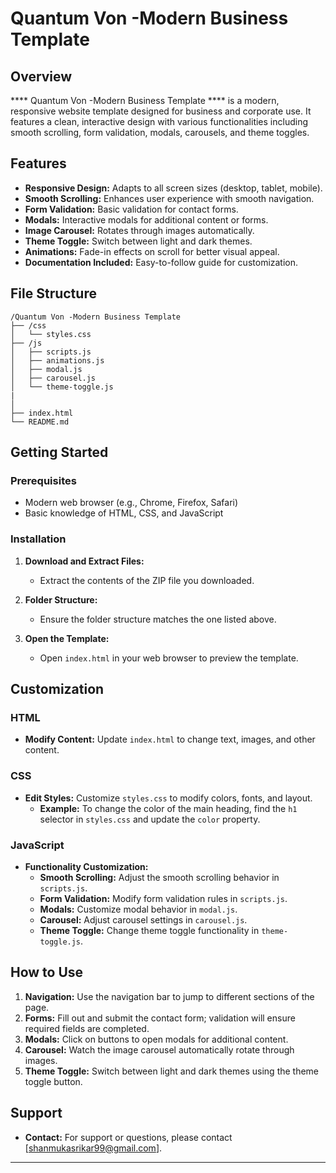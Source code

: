 
# Quantum Von -Modern Business Template 

## Overview

**** Quantum Von -Modern Business Template  **** is a modern, responsive website template designed for business and corporate use. It features a clean, interactive design with various functionalities including smooth scrolling, form validation, modals, carousels, and theme toggles.

## Features

- **Responsive Design:** Adapts to all screen sizes (desktop, tablet, mobile).
- **Smooth Scrolling:** Enhances user experience with smooth navigation.
- **Form Validation:** Basic validation for contact forms.
- **Modals:** Interactive modals for additional content or forms.
- **Image Carousel:** Rotates through images automatically.
- **Theme Toggle:** Switch between light and dark themes.
- **Animations:** Fade-in effects on scroll for better visual appeal.
- **Documentation Included:** Easy-to-follow guide for customization.

## File Structure

```
/Quantum Von -Modern Business Template 
├── /css
│   └── styles.css
├── /js
│   ├── scripts.js
│   ├── animations.js
│   ├── modal.js
│   ├── carousel.js
│   └── theme-toggle.js
|
│   
├── index.html
└── README.md
```

## Getting Started

### Prerequisites

- Modern web browser (e.g., Chrome, Firefox, Safari)
- Basic knowledge of HTML, CSS, and JavaScript

### Installation

1. **Download and Extract Files:**
   - Extract the contents of the ZIP file you downloaded.

2. **Folder Structure:**
   - Ensure the folder structure matches the one listed above.

3. **Open the Template:**
   - Open `index.html` in your web browser to preview the template.

## Customization

### HTML

- **Modify Content:** Update `index.html` to change text, images, and other content.

### CSS

- **Edit Styles:** Customize `styles.css` to modify colors, fonts, and layout.
  - **Example:** To change the color of the main heading, find the `h1` selector in `styles.css` and update the `color` property.

### JavaScript

- **Functionality Customization:**
  - **Smooth Scrolling:** Adjust the smooth scrolling behavior in `scripts.js`.
  - **Form Validation:** Modify form validation rules in `scripts.js`.
  - **Modals:** Customize modal behavior in `modal.js`.
  - **Carousel:** Adjust carousel settings in `carousel.js`.
  - **Theme Toggle:** Change theme toggle functionality in `theme-toggle.js`.


## How to Use

1. **Navigation:** Use the navigation bar to jump to different sections of the page.
2. **Forms:** Fill out and submit the contact form; validation will ensure required fields are completed.
3. **Modals:** Click on buttons to open modals for additional content.
4. **Carousel:** Watch the image carousel automatically rotate through images.
5. **Theme Toggle:** Switch between light and dark themes using the theme toggle button.




## Support

- **Contact:** For support or questions, please contact [shanmukasrikar99@gmail.com].

---
